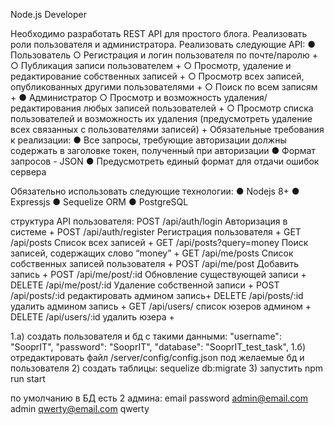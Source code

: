 Node.js Developer

Необходимо разработать REST API для простого блога. Реализовать роли пользователя и администратора.
Реализовать следующие API:
●	Пользователь
○	Регистрация и логин пользователя по почте/паролю +
○	Публикация записи пользователем  +
○	Просмотр, удаление и редактирование собственных записей +
○	Просмотр всех записей, опубликованных другими пользователями +
○	Поиск по всем записям +
●	Администратор
○	Просмотр и возможность удаления/редактирования любых записей пользователей + 
○	Просмотр списка пользователей и возможность их удаления (предусмотреть удаление всех связанных с пользователями записей) +
Обязательные требования к реализации:
●	Все запросы, требующие авторизации должны содержать в заголовке токен, полученный при авторизации
●	Формат запросов - JSON
●	Предусмотреть единый формат для отдачи ошибок сервера

Обязательно использовать следующие технологии:
●	Nodejs 8+
●	Expressjs
●	Sequelize ORM
●	PostgreSQL

структура API пользователя:
POST		/api/auth/login			    Авторизация в системе +
POST		/api/auth/register		  Регистрация пользователя +
GET		  /api/posts			        Список всех записей +
GET		  /api/posts?query=money	Поиск записей, содержащих слово “money” +
GET		  /api/me/posts			      Список собственных записей пользователя +
POST		/api/me/post			      Добавить запись +
POST		/api/me/post/:id			  Обновление существующей записи +
DELETE	/api/me/post/:id			  Удаление собственной записи +
POST    /api/posts/:id          редактировать админом запись+ 
DELETE  /api/posts/:id          удалить админом запись +
GET     /api/users/             список юзеров админом +
DELETE  /api/users/:id          удалить юзера +

1.а) создать пользователя и бд с такими данными:
"username": "SooprIT",
"password": "SooprIT",
"database": "SooprIT_test_task",
1.б) отредактировать файл /server/config/config.json под желаемые бд и пользователя
2) создать таблицы: sequelize db:migrate
3) запустить  npm run start

по умолчанию в БД есть 2 админа: 
email               password
admin@email.com     admin
qwerty@email.com    qwerty
